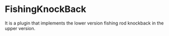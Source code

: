 # FishingKnockBack
It is a plugin that implements the lower version fishing rod knockback in the upper version.
